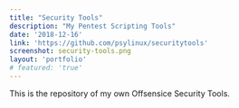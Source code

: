 ```yaml
---
title: "Security Tools"
description: "My Pentest Scripting Tools"
date: '2018-12-16'
link: 'https://github.com/psylinux/securitytools'
screenshot: security-tools.png
layout: 'portfolio'
# featured: 'true'
---
```


This is the repository of my own Offsensice Security Tools.